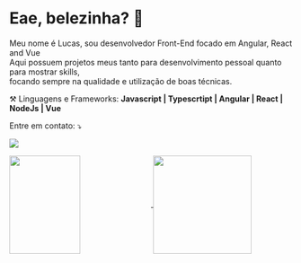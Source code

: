 # Eae, belezinha? 👋

<p align="left"> 
  Meu nome é Lucas, sou desenvolvedor Front-End focado em Angular, React and Vue<br>
  Aqui possuem projetos meus tanto para desenvolvimento pessoal quanto para mostrar skills,<br>
  focando sempre na qualidade e utilização de boas técnicas.
</p>

<p align="left">
 ⚒️ Linguagens e Frameworks: <strong>Javascript | Typescrtipt | Angular | React | NodeJs | Vue </strong>
</p>

<p align="left">
 Entre em contato: ⤵️
</p>

<p align="left">
  <a href="https://www.linkedin.com/in/lucas-silva-porto-826240209/" alt="Linkedin">
  <img src="https://img.shields.io/badge/-Linkedin-0e76a8?style=flat-square&logo=Linkedin&logoColor=white&link=https://www.linkedin.com/in/lucas-silva-porto-826240209/" />
 
<br>

<p align=left>
  <a href="https://github.com/anuraghazra/github-readme-stats" title="Top Langs">
    <img height=175 width="50%" align="center" src="https://github-readme-stats.vercel.app/api/top-langs/?username=lucasspor&layout=compact&theme=gotham">
  </a>
  <a href="https://github.com/anuraghazra/github-readme-stats" title="About Me">
  <img height=175 align="center" src="https://github-readme-stats.vercel.app/api?username=lucasspor&show_icons=true&layout=compact&theme=gotham" />
  </a>
</p>
